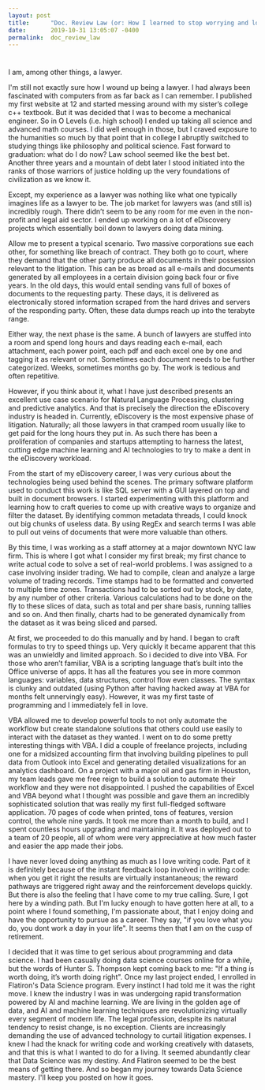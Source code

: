 ```yaml
---
layout: post
title:      "Doc. Review Law (or: How I learned to stop worrying and love the Data)"
date:       2019-10-31 13:05:07 -0400
permalink:  doc_review_law
---
```


# 

I am, among other things, a lawyer. 

I'm still not exactly sure how I wound up being a lawyer. I had always been fascinated with computers from as far back as I can remember. I published my first website at 12 and started messing around with my sister’s college c++ textbook. But it was decided that I was to become a mechanical engineer. So in O Levels (i.e. high school) I ended up taking all science and advanced math courses. I did well enough in those, but I craved exposure to the humanities so much by that point that in college I abruptly switched to studying things like philosophy and political science. Fast forward to graduation: what do I do now? Law school seemed like the best bet. Another three years and a mountain of debt later I stood initiated into the ranks of those warriors of justice holding up the very foundations of civilization as we know it. 

Except, my experience as a lawyer was nothing like what one typically imagines life as a lawyer to be. The job market for lawyers was (and still is) incredibly rough. There didn’t seem to be any room for me even in the non-profit and legal aid sector. I ended up working on a lot of eDiscovery projects which essentially boil down to lawyers doing data mining. 

Allow me to present a typical scenario. Two massive corporations sue each other, for something like breach of contract. They both go to court, where they demand that the other party produce all documents in their possession relevant to the litigation. This can be as broad as all e-mails and documents generated by all employees in a certain division going back four or five years. In the old days, this would entail sending vans full of boxes of documents to the requesting party. These days, it is delivered as electronically stored information scraped from the hard drives and servers of the responding party. Often, these data dumps reach up into the terabyte range. 

Either way, the next phase is the same. A bunch of lawyers are stuffed into a room and spend long hours and days reading each e-mail, each attachment, each power point, each pdf and each excel one by one and tagging it as relevant or not. Sometimes each document needs to be further categorized. Weeks, sometimes months go by. The work is tedious and often repetitive. 

However, if you think about it, what I have just described presents an excellent use case scenario for Natural Language Processing, clustering and predictive analytics. And that is precisely the direction the eDiscovery industry is headed in. Currently, eDiscovery is the most expensive phase of litigation. Naturally; all those lawyers in that cramped room usually like to get paid for the long hours they put in. As such there has been a proliferation of companies and startups attempting to harness the latest, cutting edge machine learning and AI technologies to try to make a dent in the eDiscovery workload. 

From the start of my eDiscovery career, I was very curious about the technologies being used behind the scenes. The primary software platform used to conduct this work is like SQL server with a GUI layered on top and built in document browsers. I started experimenting with this platform and learning how to craft queries to come up with creative ways to organize and filter the dataset. By identifying common metadata threads, I could knock out big chunks of useless data. By using RegEx and search terms I was able to pull out veins of documents that were more valuable than others. 

By this time, I was working as a staff attorney at a major downtown NYC law firm. This is where I got what I consider my first break; my first chance to write actual code to solve a set of real-world problems. I was assigned to a case involving insider trading. We had to compile, clean and analyze a large volume of trading records. Time stamps had to be formatted and converted to multiple time zones. Transactions had to be sorted out by stock, by date, by any number of other criteria. Various calculations had to be done on the fly to these slices of data, such as total and per share basis, running tallies and so on. And then finally, charts had to be generated dynamically from the dataset as it was being sliced and parsed. 

At first, we proceeded to do this manually and by hand. I began to craft formulas to try to speed things up. Very quickly it became apparent that this was an unwieldly and limited approach. So i decided to dive into VBA. For those who aren’t familiar, VBA is a scripting language that’s built into the Office universe of apps. It has all the features you see in more common languages: variables, data structures, control flow even classes. The syntax is clunky and outdated (using Python after having hacked away at VBA for months felt unnervingly easy). However, it was my first taste of programming and I immediately fell in love. 

VBA allowed me to develop powerful tools to not only automate the workflow but create standalone solutions that others could use easily to interact with the dataset as they wanted. I went on to do some pretty interesting things with VBA. I did a couple of freelance projects, including one for a midsized accounting firm that involving building pipelines to pull data from Outlook into Excel and generating detailed visualizations for an analytics dashboard. On a project with a major oil and gas firm in Houston, my team leads gave me free reign to build a solution to automate their workflow and they were not disappointed. I pushed the capabilities of Excel and VBA beyond what I thought was possible and gave them an incredibly sophisticated solution that was really my first full-fledged software application. 70 pages of code when printed, tons of features, version control, the whole nine yards. It took me more than a month to build, and I spent countless hours upgrading and maintaining it. It was deployed out to a team of 20 people, all of whom were very appreciative at how much faster and easier the app made their jobs. 

I have never loved doing anything as much as I love writing code. Part of it is definitely because of the instant feedback loop involved in writing code: when you get it right the results are virtually instantaneous; the reward pathways are triggered right away and the reinforcement develops quickly. But there is also the feeling that I have come to my true calling. Sure, I got here by a winding path. But I'm lucky enough to have gotten here at all, to a point where I found something, I'm passionate about, that I enjoy doing and have the opportunity to pursue as a career. They say, "if you love what you do, you dont work a day in your life". It seems then that I am on the cusp of retirement. 

I decided that it was time to get serious about programming and data science. I had been casually doing data science courses online for a while, but the words of Hunter S. Thompson kept coming back to me: "If a thing is worth doing, it’s worth doing right". Once my last project ended, I enrolled in Flatiron's Data Science program. Every instinct I had told me it was the right move. I knew the industry I was in was undergoing rapid transformation powered by AI and machine learning. We are living in the golden age of data, and AI and machine learning techniques are revolutionizing virtually every segment of modern life. The legal profession, despite its natural tendency to resist change, is no exception. Clients are increasingly demanding the use of advanced technology to curtail litigation expenses. I knew I had the knack for writing code and working creatively with datasets, and that this is what I wanted to do for a living. It seemed abundantly clear that Data Science was my destiny. And Flatiron seemed to be the best means of getting there. 
And so began my journey towards Data Science mastery. I'll keep you posted on how it goes.

